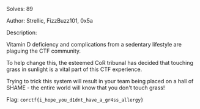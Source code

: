 Solves: 89

Author: Strellic, FizzBuzz101, 0x5a

Description:

Vitamin D deficiency and complications from a sedentary lifestyle are plaguing the CTF community.

To help change this, the esteemed CoR tribunal has decided that touching grass in sunlight is a vital part of this CTF experience.

Trying to trick this system will result in your team being placed on a hall of SHAME - the entire world will know that you don't touch grass!

Flag: `corctf{i_hope_you_d1dnt_have_a_gr4ss_allergy}`
